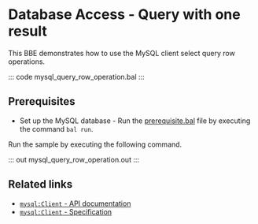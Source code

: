 # Database Access - Query with one result

This BBE demonstrates how to use the MySQL client select query row operations. 

::: code mysql_query_row_operation.bal :::

## Prerequisites
- Set up the MySQL database - Run the [prerequisite.bal](https://github.com/ballerina-platform/ballerina-distribution/blob/master/examples/mysql-query-row-operation/prerequisites/prerequisite.bal) file by executing the command `bal run`.

Run the sample by executing the following command.

::: out mysql_query_row_operation.out :::

## Related links
- [`mysql:Client` - API documentation](https://lib.ballerina.io/ballerinax/mysql/latest/)
- [`mysql:Client` - Specification](https://github.com/ballerina-platform/module-ballerinax-mysql/blob/master/docs/spec/spec.md#2-client)
